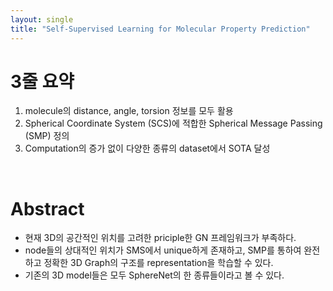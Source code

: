 ```yaml
---
layout: single
title: "Self-Supervised Learning for Molecular Property Prediction"
---
```



# 3줄 요약
1. molecule의 distance, angle, torsion 정보를 모두 활용
2. Spherical Coordinate System (SCS)에 적합한 Spherical Message Passing (SMP) 정의
3. Computation의 증가 없이 다양한 종류의 dataset에서 SOTA 달성
<br />

# Abstract
- 현재 3D의 공간적인 위치를 고려한 priciple한 GN 프레임워크가 부족하다.
- node들의 상대적인 위치가 SMS에서 unique하게 존재하고, SMP를 통하여 완전하고 정확한 3D Graph의 구조를 representation을 학습할 수 있다. 
- 기존의 3D model들은 모두 SphereNet의 한 종류들이라고 볼 수 있다.

<br />
